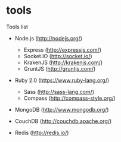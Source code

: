 tools
=====

Tools list

* Node.js (http://nodejs.org/)
  * Express (http://expressjs.com/)
  * Socket.IO (http://socket.io/)
  * KrakenJS (http://krakenjs.com/)
  * GruntJS (http://gruntjs.com/)
  
* Ruby 2.0 (https://www.ruby-lang.org/)
  * Sass (http://sass-lang.com/)
  * Compass (http://compass-style.org/)

* MongoDB (http://www.mongodb.org/)
* CouchDB (http://couchdb.apache.org/)
* Redis (http://redis.io/)
